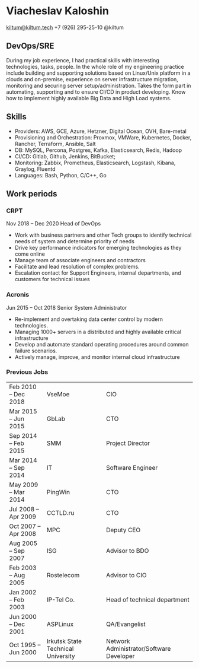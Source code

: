 # Viacheslav Kaloshin
kiltum@kiltum.tech +7 (926) 295-25-10 @kiltum

## DevOps/SRE

During my job experience, I had practical skills with interesting technologies, tasks, people. 
In the whole role of my engineering practice include building and supporting solutions based on Linux/Unix platform in a clouds and on-premise, experience on server infrastructure migration, 
monitoring and securing server setup/administration. Takes the form part in automating, supporting and to ensure CI/CD in product developing. Know how to implement highly available Big Data and High Load systems.

## Skills

- Prоvidеrs: АWS, GCE, Azure, Hеtzner, Digital Ocean, OVH,  Bare-metal
- Prоvisiоning and Оrchestratiоn: Proxmox, VMWare, Kubеrnеtes, Dоcker, Rаncher, Terrаfоrm, Ansible, Salt 
- DВ: MySQL, Percona, Postgres, Kafka, Elаsticsеarch, Rеdis, Hadoop
- СI/СD: Gitlаb, Github, Jenkins, BitBucket;
- Monitoring: Zabbix, Prоmethеus, Еlasticsеarch, Logstash, Kibаnа, Graylog, Fluentd
- Languages: Bash, Python, C/C++, Go

## Work periods

### CRPT
Nov 2018 – Dec 2020 Head of DevOps 

- Work with business partners and other Tech groups to identify technical needs of system and determine priority of needs
- Drive key performance indicators for emerging technologies as they come online
- Manage team of associate engineers and contractors
- Facilitate and lead resolution of complex problems. 
- Escalation contact for Support Engineers, internal departments, and customers for technical issues


### Acronis
Jun 2015 – Oct 2018 Senior System Administrator

- Re-implement and overtaking data center control by modern technologies.
- Managing 1000+ servers in a distributed and highly available critical infrastructure
- Develop and automate standard operating procedures around common failure scenarios.
- Actively manage, improve, and monitor internal cloud infrastructure

### Previous Jobs

|   |   |   |
|---|---|---|
| Feb 2010 – Dec 2018  |  VseMoe |  CIO |
| Mar 2015 – Jun 2015  |  GbLab |  CTO |
| Sep 2014 – Feb 2015  | SMM  | Project Director  |
| Mar 2014 – Sep 2014  | IT  |  Software Engineer |
| May 2009 – Mar 2014  |  PingWin | CTO  |
| Jul 2008 – Apr 2009  | CCTLD.ru  | CTO  |
| Oct 2007 – Apr 2008  | MPC  |  Deputy CEO |
| Aug 2005 – Sep 2007  |  ISG |  Advisor to BDO |
| Feb 2003 – Aug 2005  |  Rostelecom |  Advisor to CIO |
| Jan 2002 – Feb 2003  | IP-Tel Co.  | Head of technical department  |
| Jun 2000 – Dec 2001  | ASPLinux  | QA/Evangelist |
| Oct 1995 – Jun 2000  |  Irkutsk State Technical University | Network Administrator/Software Developer  |



















